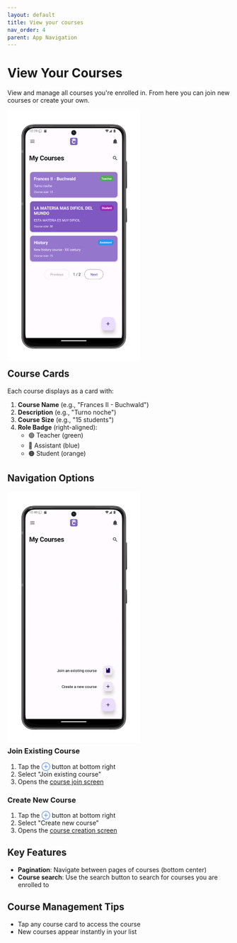 ```yaml
---
layout: default
title: View your courses
nav_order: 4
parent: App Navigation
---
```


# View Your Courses

View and manage all courses you're enrolled in. From here you can join new courses or create your own.

<p style="clear:both;"></p>
<img src="assets/courses.png" alt="Courses List Screen" style="width:300px; float:left; margin-right:15px;"/>
<p style="clear:both;"></p>

## Course Cards

Each course displays as a card with:

1. **Course Name** (e.g., "Frances II - Buchwald")
2. **Description** (e.g., "Turno noche")
3. **Course Size** (e.g., "15 students")
4. **Role Badge** (right-aligned):
   - 🟢 Teacher (green)
   - 🔵 Assistant (blue)
   - 🟠 Student (orange)

## Navigation Options

<p style="clear:both;"></p>
<img src="assets/courses-fab.png" alt="Course Actions Menu" style="width:300px; float:left; margin-right:15px;"/>
<p style="clear:both;"></p>

### Join Existing Course
1. Tap the <span style="color:#4285F4;">⊕</span> button at bottom right
2. Select "Join existing course"
3. Opens the [course join screen](/app-manual/students/course-join)

### Create New Course
1. Tap the <span style="color:#4285F4;">⊕</span> button at bottom right
2. Select "Create new course" 
3. Opens the [course creation screen](/app-manual/teachers/course-create)

## Key Features

- **Pagination**: Navigate between pages of courses (bottom center)
- **Course search**: Use the search button to search for courses you are enrolled to

## Course Management Tips

- Tap any course card to access the course
- New courses appear instantly in your list